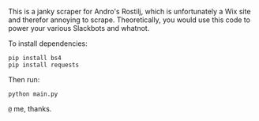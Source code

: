 This is a janky scraper for Andro's Rostilj, which is unfortunately a Wix site and therefor annoying to scrape. Theoretically, you would use this code to power your various Slackbots and whatnot.

To install dependencies:

```
pip install bs4
pip install requests
```

Then run:

```
python main.py
```

`@` me, thanks.
